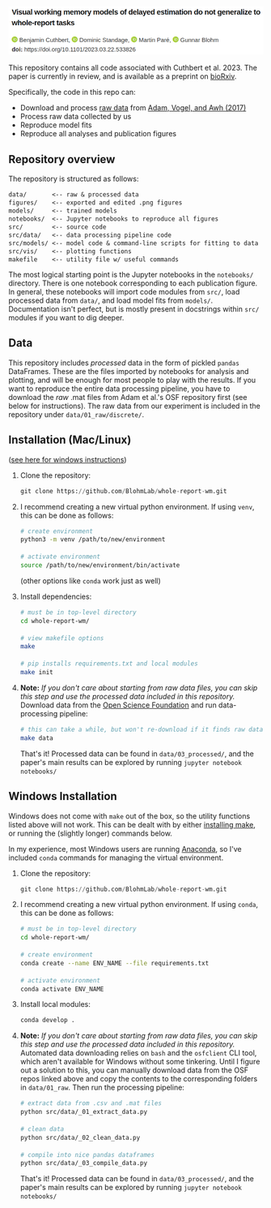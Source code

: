 [<img src="figures/readme_header.png" width=600>](https://www.biorxiv.org/content/10.1101/2023.03.22.533826v2)

This repository contains all code associated with Cuthbert et al. 2023. The paper is currently in review, and is available as a preprint on [bioRxiv](https://www.biorxiv.org/content/10.1101/2023.03.22.533826v2).

Specifically, the code in this repo can:
- Download  and process [raw data](https://osf.io/kjpnk/) from [Adam, Vogel, and Awh (2017)](https://www.sciencedirect.com/science/article/abs/pii/S0010028517300634)
- Process raw data collected by us
- Reproduce model fits
- Reproduce all analyses and publication figures

## Repository overview
The repository is structured as follows:
```
data/       <-- raw & processed data
figures/    <-- exported and edited .png figures
models/     <-- trained models
notebooks/  <-- Jupyter notebooks to reproduce all figures
src/        <-- source code
src/data/   <-- data processing pipeline code
src/models/ <-- model code & command-line scripts for fitting to data
src/vis/    <-- plotting functions
makefile    <-- utility file w/ useful commands
```
The most logical starting point is the Jupyter notebooks in the `notebooks/` directory. There is one notebook corresponding to each publication figure. In general, these notebooks will import code modules from `src/`, load processed data from `data/`, and load model fits from `models/`. Documentation isn't perfect, but is mostly present in docstrings within `src/` modules if you want to dig deeper. 

## Data
This repository includes *processed* data in the form of pickled `pandas` DataFrames. These are the files imported by notebooks for analysis and plotting, and will be enough for most people to play with the results. If you want to reproduce the entire data processing pipeline, you have to download the *raw* .mat files from Adam et al.'s OSF repository first (see below for instructions). The raw data from our experiment is included in the repository under `data/01_raw/discrete/`.

## Installation (Mac/Linux)
([see here for windows instructions](#windows-installation))

1. Clone the repository:
    ```python
    git clone https://github.com/BlohmLab/whole-report-wm.git
    ```

2. I recommend creating a new virtual python environment. If using `venv`, this can be done as follows:
    ```bash
    # create environment
    python3 -m venv /path/to/new/environment

    # activate environment
    source /path/to/new/environment/bin/activate
    ```

    (other options like `conda` work just as well)

3. Install dependencies:
    ```bash
    # must be in top-level directory
    cd whole-report-wm/
    
    # view makefile options
    make

    # pip installs requirements.txt and local modules
    make init 
    ```

4. **Note:** *If you don't care about starting from raw data files, you can skip this step and use the processed data included in this repository.* Download data from the [Open Science Foundation](https://osf.io/) and run data-processing pipeline:
    ```bash
    # this can take a while, but won't re-download if it finds raw data
    make data
    
    ```
    That's it! Processed data can be found in `data/03_processed/`, and the paper's main results can be explored by running `jupyter notebook notebooks/`
   
## Windows Installation 

Windows does not come with `make` out of the box, so the utility functions listed above will not work. 
This can be dealt with by either [installing make](https://stackoverflow.com/questions/2532234/how-to-run-a-makefile-in-windows), or running the (slightly longer) commands below.

In my experience, most Windows users are running [Anaconda](https://www.anaconda.com/), so I've included `conda` commands for managing the virtual environment.

1. Clone the repository:
    ```python
    git clone https://github.com/BlohmLab/whole-report-wm.git
    ```
2. I recommend creating a new virtual python environment. If using `conda`, this can be done as follows:
    ```bash
    # must be in top-level directory
    cd whole-report-wm/

    # create environment
    conda create --name ENV_NAME --file requirements.txt

    # activate environment
    conda activate ENV_NAME
    ```
3. Install local modules:
    ```bash
    conda develop .
    ```

4. **Note:** *If you don't care about starting from raw data files, you can skip this step and use the processed data included in this repository.* Automated data downloading relies on `bash` and the `osfclient` CLI tool, which aren't available for Windows without some tinkering. Until I figure out a solution to this, you can manually download data from the OSF repos linked above and copy the contents to the corresponding folders in `data/01_raw`. Then run the processing pipeline:
    ```bash
    # extract data from .csv and .mat files
    python src/data/_01_extract_data.py

    # clean data
    python src/data/_02_clean_data.py

    # compile into nice pandas dataframes
    python src/data/_03_compile_data.py
    ```
    That's it! Processed data can be found in `data/03_processed/`, and the paper's main results can be explored by running `jupyter notebook notebooks/`